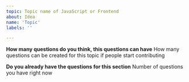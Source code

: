 ```yaml
---
topic: Topic name of JavaScript or Frontend
about: Idea
name: 'Topic'
labels: ''

---
```


**How many questions do you think, this questions can have**
How many questions can be created for this topic if people start contributing

**Do you already have the questions for this section**
Number of questions you have right now
